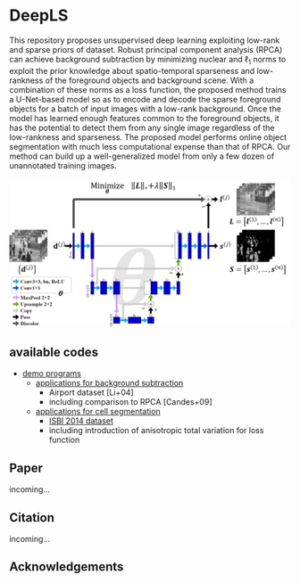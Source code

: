 # DeepLS
This repository proposes unsupervised deep learning exploiting low-rank and sparse priors of dataset.
Robust principal component analysis (RPCA) can achieve background subtraction by minimizing nuclear and $\ell_1$ norms to exploit the prior knowledge about spatio-temporal sparseness and low-rankness of the foreground objects and background scene.
With a combination of these norms as a loss function, the proposed method trains a U-Net-based model so as to encode and decode the sparse foreground objects for a batch of input images with a low-rank background.
Once the model has learned enough features common to the foreground objects, it has the potential to detect them from any single image regardless of the low-rankness and sparseness.
The proposed model performs online object segmentation with much less computational expense than that of RPCA.
Our method can build up a well-generalized model from only a few dozen of unannotated training images.

![](model_architecture.png)

## available codes
- [demo programs](./demo)
  - [applications for background subtraction](./demo/demo_background_subtraction.ipynb)
    - Airport dataset [Li+04]
    - including comparison to RPCA [Candes+09]
  - [applications for cell segmentation](./demo_cell_segmentation.ipynb)
    - [ISBI 2014 dataset](https://cs.adelaide.edu.au/~carneiro/isbi14_challenge/)
    - including introduction of anisotropic total variation for loss function

## Paper
incoming...

## Citation
incoming...

## Acknowledgements
